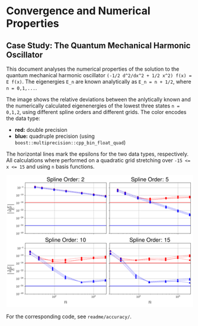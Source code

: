 # Convergence and Numerical Properties
## Case Study: The Quantum Mechanical Harmonic Oscillator
This document analyses the numerical properties of the solution to the quantum mechanical harmonic oscillator `(-1/2 d^2/dx^2 + 1/2 x^2) f(x) = E f(x)`. The eigenergies `E_n` are known analytically as `E_n = n + 1/2`, where `n = 0,1,...`. 

The image shows the relative deviations between the anlytically known and the numerically calculated eigenenergies of the lowest three states `n = 0,1,2`, using different spline orders and different grids. The color encodes the data type:

* **red:** double precision
* **blue:** quadruple precision (using `boost::multiprecision::cpp_bin_float_quad`)

The horizontal lines mark the epsilons for the two data types, respectively. All calculations where performed on a quadratic grid stretching over `-15 <= x <= 15` and using `n` basis functions.

![Accuracy](accuracy.png?raw=true "Accuracy")

For the corresponding code, see `readme/accuracy/`.

